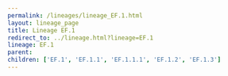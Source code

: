 ```yaml
---
permalink: /lineages/lineage_EF.1.html
layout: lineage_page
title: Lineage EF.1
redirect_to: ../lineage.html?lineage=EF.1
lineage: EF.1
parent: 
children: ['EF.1', 'EF.1.1', 'EF.1.1.1', 'EF.1.2', 'EF.1.3']
---
```

